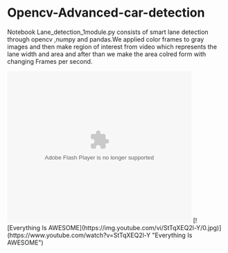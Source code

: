 # Opencv-Advanced-car-detection
Notebook Lane_detection_1module.py consists of smart lane detection through opencv ,numpy and pandas.We applied color frames to gray images and
then make region of interest from video which represents the lane width and area and after than we make the area colred form with changing Frames per second.
<object width="425" height="350">
  <param name="movie" value="https://www.youtube.com/watch?v=epk0rAOB7ak" />
  <param name="wmode" value="transparent" />
  <embed src="https://www.youtube.com/watch?v=epk0rAOB7ak"
         type="application/x-shockwave-flash"
         wmode="transparent" width="425" height="350" />
</object>
[![Everything Is AWESOME](https://img.youtube.com/vi/StTqXEQ2l-Y/0.jpg)](https://www.youtube.com/watch?v=StTqXEQ2l-Y "Everything Is AWESOME")


